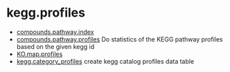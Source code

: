 ﻿# kegg.profiles



+ [compounds.pathway.index](kegg.profiles/compounds.pathway.index.1) 
+ [compounds.pathway.profiles](kegg.profiles/compounds.pathway.profiles.1) Do statistics of the KEGG pathway profiles based on the given kegg id
+ [KO.map.profiles](kegg.profiles/KO.map.profiles.1) 
+ [kegg.category_profiles](kegg.profiles/kegg.category_profiles.1) create kegg catalog profiles data table

